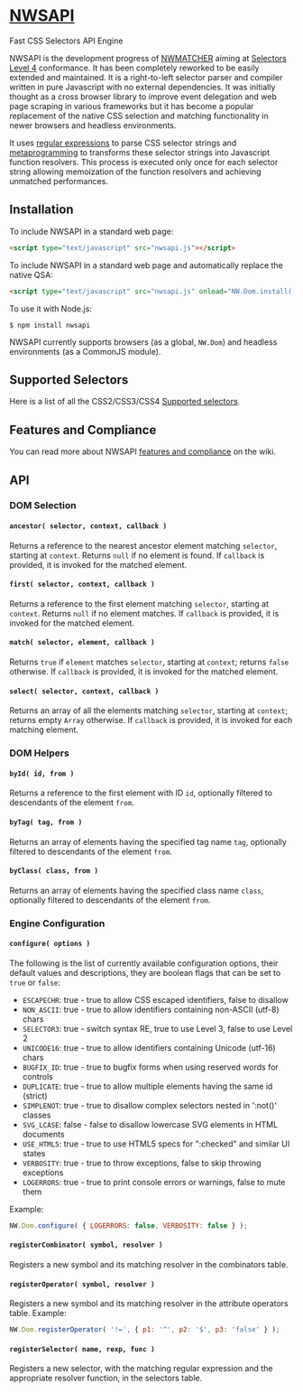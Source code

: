 # [NWSAPI](http://dperini.github.io/nwsapi/)

Fast CSS Selectors API Engine

NWSAPI is the development progress of [NWMATCHER](https://github.com/dperini/nwmatcher) aiming at [Selectors Level 4](https://www.w3.org/TR/selectors-4/) conformance. It has been completely reworked to be easily extended and maintained. It is a right-to-left selector parser and compiler written in pure Javascript with no external dependencies. It was initially thought as a cross browser library to improve event delegation and web page scraping in various frameworks but it has become a popular replacement of the native CSS selection and matching functionality in newer browsers and headless environments.

It uses [regular expressions](https://en.wikipedia.org/wiki/Regular_expression) to parse CSS selector strings and [metaprogramming](https://en.wikipedia.org/wiki/Metaprogramming) to transforms these selector strings into Javascript function resolvers. This process is executed only once for each selector string allowing memoization of the function resolvers and achieving unmatched performances.

## Installation

To include NWSAPI in a standard web page:

```html
<script type="text/javascript" src="nwsapi.js"></script>
```

To include NWSAPI in a standard web page and automatically replace the native QSA:

```html
<script type="text/javascript" src="nwsapi.js" onload="NW.Dom.install()"></script>
```

To use it with Node.js:

```
$ npm install nwsapi
```

NWSAPI currently supports browsers (as a global, `NW.Dom`) and headless environments (as a CommonJS module).


## Supported Selectors

Here is a list of all the CSS2/CSS3/CSS4 [Supported selectors](https://github.com/dperini/nwsapi/wiki/CSS-supported-selectors).


## Features and Compliance

You can read more about NWSAPI [features and compliance](https://github.com/dperini/nwsapi/wiki/Features-and-compliance) on the wiki.


## API

### DOM Selection

#### `ancestor( selector, context, callback )`

Returns a reference to the nearest ancestor element matching `selector`, starting at `context`. Returns `null` if no element is found. If `callback` is provided, it is invoked for the matched element.

#### `first( selector, context, callback )`

Returns a reference to the first element matching `selector`, starting at `context`. Returns `null` if no element matches. If `callback` is provided, it is invoked for the matched element.

#### `match( selector, element, callback )`

Returns `true` if `element` matches `selector`, starting at `context`; returns `false` otherwise. If `callback` is provided, it is invoked for the matched element.

#### `select( selector, context, callback )`

Returns an array of all the elements matching `selector`, starting at `context`; returns empty `Array` otherwise. If `callback` is provided, it is invoked for each matching element.


### DOM Helpers

#### `byId( id, from )`

Returns a reference to the first element with ID `id`, optionally filtered to descendants of the element `from`.

#### `byTag( tag, from )`

Returns an array of elements having the specified tag name `tag`, optionally filtered to descendants of the element `from`.

#### `byClass( class, from )`

Returns an array of elements having the specified class name `class`, optionally filtered to descendants of the element `from`.


### Engine Configuration

#### `configure( options )`

The following is the list of currently available configuration options, their default values and descriptions, they are boolean flags that can be set to `true` or `false`:

* `ESCAPECHR`: true  - true to allow CSS escaped identifiers, false to disallow
* `NON_ASCII`: true  - true to allow identifiers containing non-ASCII (utf-8) chars
* `SELECTOR3`: true  - switch syntax RE, true to use Level 3, false to use Level 2
* `UNICODE16`: true  - true to allow identifiers containing Unicode (utf-16) chars
* `BUGFIX_ID`: true  - true to bugfix forms when using reserved words for controls
* `DUPLICATE`: true  - true to allow multiple elements having the same id (strict)
* `SIMPLENOT`: true  - true to disallow complex selectors nested in ':not()' classes
* `SVG_LCASE`: false - false to disallow lowercase SVG elements in HTML documents
* `USE_HTML5`: true  - true to use HTML5 specs for ":checked" and similar UI states
* `VERBOSITY`: true  - true to throw exceptions, false to skip throwing exceptions
* `LOGERRORS`: true  - true to print console errors or warnings, false to mute them

Example:

```js
NW.Dom.configure( { LOGERRORS: false, VERBOSITY: false } );
```

#### `registerCombinator( symbol, resolver )`

Registers a new symbol and its matching resolver in the combinators table.

#### `registerOperator( symbol, resolver )`

Registers a new symbol and its matching resolver in the attribute operators table. Example:

```js
NW.Dom.registerOperator( '!=', { p1: '^', p2: '$', p3: 'false' } );
```

#### `registerSelector( name, rexp, func )`

Registers a new selector, with the matching regular expression and the appropriate resolver function, in the selectors table.

